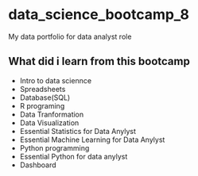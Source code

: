 # data_science_bootcamp_8
My data portfolio for data analyst role

## What did i learn  from this bootcamp
- Intro to data sciennce
- Spreadsheets
- Database(SQL)
- R programing
- Data Tranformation
- Data Visualization
- Essential Statistics for Data Anylyst
- Essential Machine Learning for Data Anylyst
- Python programming
- Essential Python for data anylyst
- Dashboard

  

